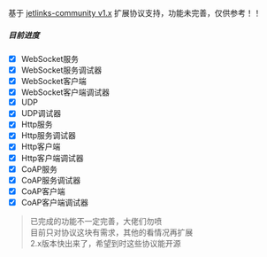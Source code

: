 基于 [jetlinks-community v1.x](https://github.com/jetlinks/jetlinks-community) 扩展协议支持，功能未完善，仅供参考！！

##### 目前进度
- [x] WebSocket服务
- [x] WebSocket服务调试器
- [x] WebSocket客户端
- [x] WebSocket客户端调试器
- [x] UDP
- [x] UDP调试器
- [x] Http服务
- [x] Http服务调试器
- [x] Http客户端
- [x] Http客户端调试器
- [x] CoAP服务
- [x] CoAP服务调试器
- [x] CoAP客户端
- [x] CoAP客户端调试器

> 已完成的功能不一定完善，大佬们勿喷 \
目前只对协议这块有需求，其他的看情况再扩展 \
2.x版本快出来了，希望到时这些协议能开源
